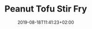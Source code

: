 ---
layout: recipe
date: 2019-08-18T11:41:23+02:00
draft: false    
title:  "Peanut Tofu Stir Fry" # The title of your awesome recipe
image: peanut-tofu-stir-fry-1.jpg # Name of image in recipe bundle
imagecredit: https://placekitten.com/600/800 # URL to image source page, website, or creator
YouTubeID:  # The F2SYDXV1W1w part of https://www.youtube.com/watch?v=F2SYDXV1W1w
authorName: # Name of the recipe/article author
authorURL: # URL of their home website
sourceName: # Name of the source website
sourceURL: # Actual URL of the recipe itself
category: # The type of meal or course your recipe is about. For example: "dinner", "entree", or "dessert".
cuisine: # The region associated with your recipe. For example, "French", Mediterranean", or "American".
tags: # You don't have to have 3, feel free to have 10, 1, or none
  - vegan
yield: 8
prepTime: 15
cookTime: 45

ingredients:
- 1 tablespoon sesame oil (plus extra for frying)
- 3 1/2 ounces tofu
- 3 1/2 ounces tofu
- 1 red chilli, deseeded and chopped
- 1 handful tenderstem broccoli, chopped into bite-size pieces (about 3 or 4 per stalk)
- 1 red pepper
- 1 handful of spinach
- 7/8 ounces peanut butter
- 1 teaspoon maple syrup
- 1 tablespoon tamari
- half a Lime
- 4–6 tablespoons almond milk
- 1 3/4 ounces uncooked black bean spaghetti

directions:
- Chop the tofu into bite sized chunks and  cook in the oven on a sheet of baking paper for 20 minutes
- Cook the noodles according to the pack instructions, then drain and rinse under cold water to stop them cooking further.
- Meanwhile, put a pan over a medium heat and add a drizzle of sesame oil. Once warm, add the chilli, mushrooms and red pepper and cook for 5–10 min until they’re soft. Add the broccoli and cook for a further 5 min.
- Once the vegetables have softened, but still have some bite, add the peanut butter, maple syrup, tamari, juice of lime and almond milk to the pan and stir, coating the vegetables and creating a simple sauce.
- Add the handful of Spinach.
- Let the vegetables simmer in the sauce for 1 min or so, warming it through, then stir through the drained noodles and serve with the tofu on top
---